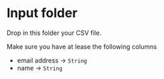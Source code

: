 # Input folder

Drop in this folder your CSV file.

Make sure you have at lease the following columns

- email address -> `String`
- name -> `String`
